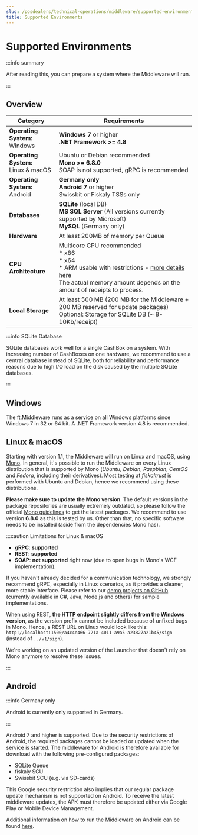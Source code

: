 ```yaml
---
slug: /posdealers/technical-operations/middleware/supported-environments
title: Supported Environments
---
```

# Supported Environments

:::info summary

After reading this, you can prepare a system where the Middleware will run.

:::

## Overview

| Category                                   | Requirements                                           |
| ------------------------------------------ | ------------------------------------------------------ |
| **Operating System:** <br /> Windows        | **Windows 7** or higher <br />**.NET Framework >= 4.8** |
| **Operating System:** <br /> Linux & macOS  | Ubuntu or Debian recommended<br />**Mono >= 6.8.0**<br />SOAP is not supported, gRPC is recommended |
| **Operating System:** <br /> Android        | **Germany only**<br />**Android 7** or higher<br />Swissbit or Fiskaly TSSs only |
| **Databases**                         | **SQLite** (local DB)<br />**MS SQL Server** (All versions currently supported by Microsoft)<br />**MySQL** (Germany only) |
| **Hardware**                          | At least 200MB of memory per Queue<br/> |
|**CPU Architecture**                   | Multicore CPU recommended <br /> * x86 <br/> * x64 <br/> * ARM usable with restrictions - [more details here](https://docs.fiskaltrust.cloud/docs/poscreators/middleware-doc/general/operation-modes#arm-processor) <br />The actual memory amount depends on the amount of receipts to process. |
| **Local Storage**                     | At least 500 MB (200 MB for the Middleware + 200 MB reserved for update packages)<br />Optional: Storage for SQLite DB (~ 8-10Kb/receipt) |

:::info SQLite Database

SQLite databases work well for a single CashBox on a system. With increasing number of CashBoxes on one hardware, we recommend to use a central database instead of SQLite, both for reliability and performance reasons due to high I/O load on the disk caused by the multiple SQLite databases.

:::

## Windows

The ft.Middleware runs as a service on all Windows platforms since Windows 7 in 32 or 64 bit. 
A .NET Framework version 4.8 is recommended.

## Linux & macOS
Starting with version 1.1, the Middleware will run on Linux and macOS, using [Mono](https://www.mono-project.com/). In general, it's possible to run the Middleware on every Linux distribution that is supported by Mono (_Ubuntu_, _Debian_, _Raspbian_, _CentOS_ and _Fedora_, including their derivatives). Most testing at _fiskaltrust_ is performed with Ubuntu and Debian, 
hence we recommend using these distributions.

**Please make sure to update the Mono version**. The default versions in the package repositories are usually extremely outdated, so please follow the official [Mono guidelines](https://www.mono-project.com/download/stable/#download-lin-ubuntu) to get the latest packages. We recommend to use version **6.8.0** as this is tested by us. Other than that, no specific software needs to be installed (aside from the dependencies Mono has).

:::caution Limitations for Linux & macOS

- **gRPC**: **supported** 
- **REST**: **supported** 
- **SOAP**: **not supported** right now (due to open bugs in Mono's WCF implementation).

If you haven't already decided for a communication technology, we strongly recommend gRPC, especially in Linux scenarios, as it provides a cleaner, more stable interface. Please refer to our [demo projects on GitHub](https://github.com/fiskaltrust?q=demo&type=all&language=&sort=) (currently available in C#, Java, Node.js and others) for sample implementations.

When using REST, **the HTTP endpoint slightly differs from the Windows version**, as the version prefix cannot be included because of unfixed bugs in Mono. Hence, a REST URL on Linux would look like this: `http://localhost:1500/a4c4e466-721a-4011-a9a5-a23827a21b45/sign` (instead of `../v1/sign`).

We're working on an updated version of the Launcher that doesn't rely on Mono anymore to resolve these issues.

:::

## Android

:::info Germany only

Android is currently only supported in Germany.

:::

Android 7 and higher is supported. Due to the security restrictions of Android, the required packages cannot be loaded or updated when the service is started. The middleware for Android is therefore available for download with the following pre-configured packages:

- SQLite Queue
- fiskaly SCU
- Swissbit SCU (e.g. via SD-cards)

This Google security restriction also implies that our regular package update mechanism is not supported on Android. To receive the latest middleware updates, the APK must therefore be updated either via Google Play or Mobile Device Management.

Additional information on how to run the Middleware on Android can be found [here](https://github.com/fiskaltrust/middleware-demo-android).
